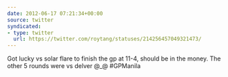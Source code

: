 ```yaml
---
date: 2012-06-17 07:21:34+00:00
source: twitter
syndicated:
- type: twitter
  url: https://twitter.com/roytang/statuses/214256457049321473/
---
```


Got lucky vs solar flare to finish the gp at 11-4, should be in the money. The other 5 rounds were vs delver @_@ #GPManila